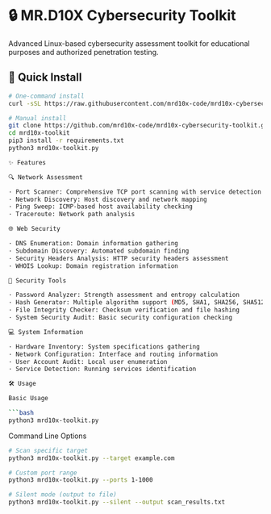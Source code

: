 # 🔒 MR.D10X Cybersecurity Toolkit

Advanced Linux-based cybersecurity assessment toolkit for educational purposes and authorized penetration testing.

## 🚀 Quick Install
```bash
# One-command install
curl -sSL https://raw.githubusercontent.com/mrd10x-code/mrd10x-cybersecurity-toolkit/main/install.sh | bash

# Manual install
git clone https://github.com/mrd10x-code/mrd10x-cybersecurity-toolkit.git
cd mrd10x-toolkit
pip3 install -r requirements.txt
python3 mrd10x-toolkit.py

✨ Features

🔍 Network Assessment

· Port Scanner: Comprehensive TCP port scanning with service detection
· Network Discovery: Host discovery and network mapping
· Ping Sweep: ICMP-based host availability checking
· Traceroute: Network path analysis

🌐 Web Security

· DNS Enumeration: Domain information gathering
· Subdomain Discovery: Automated subdomain finding
· Security Headers Analysis: HTTP security headers assessment
· WHOIS Lookup: Domain registration information

🔐 Security Tools

· Password Analyzer: Strength assessment and entropy calculation
· Hash Generator: Multiple algorithm support (MD5, SHA1, SHA256, SHA512)
· File Integrity Checker: Checksum verification and file hashing
· System Security Audit: Basic security configuration checking

💻 System Information

· Hardware Inventory: System specifications gathering
· Network Configuration: Interface and routing information
· User Account Audit: Local user enumeration
· Service Detection: Running services identification

🛠️ Usage

Basic Usage

```bash
python3 mrd10x-toolkit.py
```

Command Line Options

```bash
# Scan specific target
python3 mrd10x-toolkit.py --target example.com

# Custom port range
python3 mrd10x-toolkit.py --ports 1-1000

# Silent mode (output to file)
python3 mrd10x-toolkit.py --silent --output scan_results.txt
```

